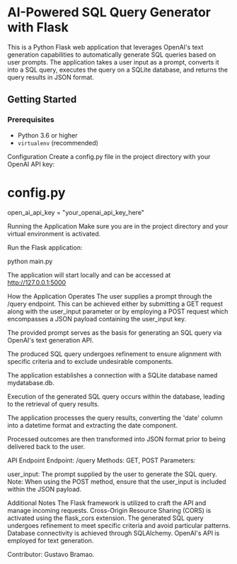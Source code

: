 # AI-Powered SQL Query Generator with Flask

This is a Python Flask web application that leverages OpenAI's text generation capabilities to automatically generate SQL queries based on user prompts. The application takes a user input as a prompt, converts it into a SQL query, executes the query on a SQLite database, and returns the query results in JSON format.

## Getting Started

### Prerequisites

- Python 3.6 or higher
- `virtualenv` (recommended)


Configuration
Create a config.py file in the project directory with your OpenAI API key:

# config.py
open_ai_api_key = "your_openai_api_key_here"


Running the Application
Make sure you are in the project directory and your virtual environment is activated.

Run the Flask application:

python main.py

The application will start locally and can be accessed at http://127.0.0.1:5000

How the Application Operates
The user supplies a prompt through the /query endpoint. This can be achieved either by submitting a GET request along with the user_input parameter or by employing a POST request which encompasses a JSON payload containing the user_input key.

The provided prompt serves as the basis for generating an SQL query via OpenAI's text generation API.

The produced SQL query undergoes refinement to ensure alignment with specific criteria and to exclude undesirable components.

The application establishes a connection with a SQLite database named mydatabase.db.

Execution of the generated SQL query occurs within the database, leading to the retrieval of query results.

The application processes the query results, converting the 'date' column into a datetime format and extracting the date component.

Processed outcomes are then transformed into JSON format prior to being delivered back to the user.

API Endpoint
Endpoint: /query
Methods: GET, POST
Parameters:

user_input: The prompt supplied by the user to generate the SQL query.
Note: When using the POST method, ensure that the user_input is included within the JSON payload.

Additional Notes
The Flask framework is utilized to craft the API and manage incoming requests.
Cross-Origin Resource Sharing (CORS) is activated using the flask_cors extension.
The generated SQL query undergoes refinement to meet specific criteria and avoid particular patterns.
Database connectivity is achieved through SQLAlchemy.
OpenAI's API is employed for text generation.

Contributor: Gustavo Bramao.





